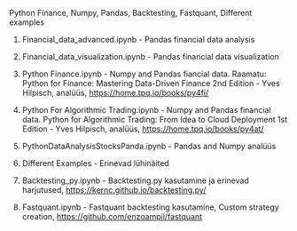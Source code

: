 Python Finance, Numpy, Pandas, Backtesting, Fastquant, Different examples

1. Financial_data_advanced.ipynb - Pandas financial data analysis
2. Financial_data_visualization.ipynb - Pandas financial data visualization
3. Python Finance.ipynb - Numpy and Pandas fiancial data. Raamatu: Python for Finance: Mastering Data-Driven Finance 2nd Edition - Yves Hilpisch, analüüs, https://home.tpq.io/books/py4fi/
4. Python For Algorithmic Trading.ipynb - Numpy and Pandas financial data.  Python for Algorithmic Trading: From Idea to Cloud Deployment 1st Edition - Yves Hilpisch, analüüs, https://home.tpq.io/books/py4at/
5. PythonDataAnalysisStocksPanda.ipynb - Pandas and Numpy analüüs
6. Different Examples - Erinevad lühinäited

7. Backtesting_py.ipynb - Backtesting.py kasutamine ja erinevad harjutused, https://kernc.github.io/backtesting.py/
8. Fastquant.ipynb - Fastquant backtesting kasutamine, Custom strategy creation, https://github.com/enzoampil/fastquant
